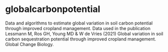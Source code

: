 # globalcarbonpotential
Data and algorithms to estimate global variation in soil carbon potential through improved cropland management. 
Data used in the publication Lessmann M, Ros GH, Young MD & W de Vries (2021) Global variation in soil carbon sequestration potential through improved cropland management. Global Change Biology.

